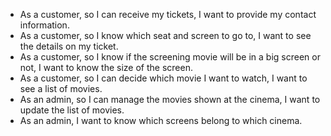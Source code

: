 - As a customer, so I can receive my tickets, I want to provide my contact information.
- As a customer, so I know which seat and screen to go to, I want to see the details on my ticket.
- As a customer, so I know if the screening movie will be in a big screen or not, I want to know the size of the screen.
- As a customer, so I can decide which movie I want to watch, I want to see a list of movies.
- As an admin, so I can manage the movies shown at the cinema, I want to update the list of movies.
- As an admin, I want to know which screens belong to which cinema.
